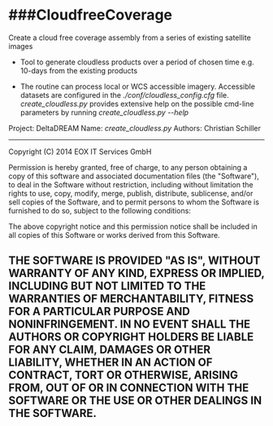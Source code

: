 ###CloudfreeCoverage
=================

Create a cloud free coverage assembly from a series of existing satellite images



- Tool to generate cloudless products over a period of chosen time
e.g. 10-days from the existing products

- The routine can process local or WCS accessible imagery. Accessible datasets
are configured in the *./conf/cloudless_config.cfg*  file.
*create_cloudless.py*  provides extensive help on the possible cmd-line 
parameters by running   *create_cloudless.py --help*



 Project: DeltaDREAM
 Name:    *create_cloudless.py*
 Authors: Christian Schiller <christian dot schiller at eox dot at>

-------------------------------------------------------------------------------
Copyright (C) 2014 EOX IT Services GmbH

Permission is hereby granted, free of charge, to any person obtaining a copy
of this software and associated documentation files (the "Software"), to deal
in the Software without restriction, including without limitation the rights
to use, copy, modify, merge, publish, distribute, sublicense, and/or sell
copies of the Software, and to permit persons to whom the Software is
furnished to do so, subject to the following conditions:

The above copyright notice and this permission notice shall be included in all
copies of this Software or works derived from this Software.

THE SOFTWARE IS PROVIDED "AS IS", WITHOUT WARRANTY OF ANY KIND, EXPRESS OR
IMPLIED, INCLUDING BUT NOT LIMITED TO THE WARRANTIES OF MERCHANTABILITY,
FITNESS FOR A PARTICULAR PURPOSE AND NONINFRINGEMENT. IN NO EVENT SHALL THE
AUTHORS OR COPYRIGHT HOLDERS BE LIABLE FOR ANY CLAIM, DAMAGES OR OTHER
LIABILITY, WHETHER IN AN ACTION OF CONTRACT, TORT OR OTHERWISE, ARISING FROM,
OUT OF OR IN CONNECTION WITH THE SOFTWARE OR THE USE OR OTHER DEALINGS IN
THE SOFTWARE.
-------------------------------------------------------------------------------
